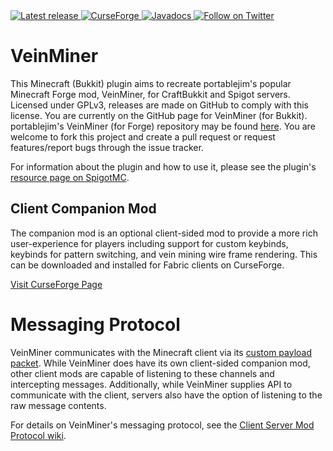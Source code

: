 <a href="https://github.com/2008Choco/VeinMiner/releases/latest" alt="Latest release">
    <img src="https://img.shields.io/github/v/release/2008Choco/VeinMiner?include_prereleases" alt="Latest release">
</a>
<a href="https://www.curseforge.com/minecraft/mc-mods/veinminer-companion" alt="CurseForge">
    <img src="https://cf.way2muchnoise.eu/veinminer-companion.svg" alt="CurseForge"/>
</a>
<a href="http://choco.wtf/javadocs/veinminer" alt="Javadocs">
    <img src="https://img.shields.io/badge/Javadocs-Regularly_updated-brightgreen" alt="Javadocs"/>
</a>
<a href="https://twitter.com/intent/follow?screen_name=2008Choco_" alt="Follow on Twitter">
    <img src="https://img.shields.io/twitter/follow/2008Choco_?style=social&logo=twitter" alt="Follow on Twitter">
</a>

# VeinMiner

This Minecraft (Bukkit) plugin aims to recreate portablejim's popular Minecraft Forge mod, VeinMiner, for CraftBukkit and Spigot servers. Licensed under GPLv3, releases are made on GitHub to comply with this license. You are currently on the GitHub page for VeinMiner (for Bukkit). portablejim's VeinMiner (for Forge) repository may be found [here](https://github.com/portablejim/VeinMiner). You are welcome to fork this project and create a pull request or request features/report bugs through the issue tracker.

For information about the plugin and how to use it, please see the plugin's [resource page on SpigotMC](https://www.spigotmc.org/resources/12038/).

## Client Companion Mod

The companion mod is an optional client-sided mod to provide a more rich user-experience for players including support for custom keybinds, keybinds for pattern switching, and vein mining wire frame rendering. This can be downloaded and installed for Fabric clients on CurseForge.

[Visit CurseForge Page](https://www.curseforge.com/minecraft/mc-mods/veinminer-companion)

# Messaging Protocol

VeinMiner communicates with the Minecraft client via its [custom payload packet](https://wiki.vg/Protocol#Plugin_Message_.28clientbound.29). While VeinMiner does have its own client-sided companion mod, other client mods are capable of listening to these channels and intercepting messages. Additionally, while VeinMiner supplies API to communicate with the client, servers also have the option of listening to the raw message contents.

For details on VeinMiner's messaging protocol, see the [Client Server Mod Protocol wiki](https://github.com/2008Choco/VeinMiner/wiki/Client-Server-Mod-Protocol).

